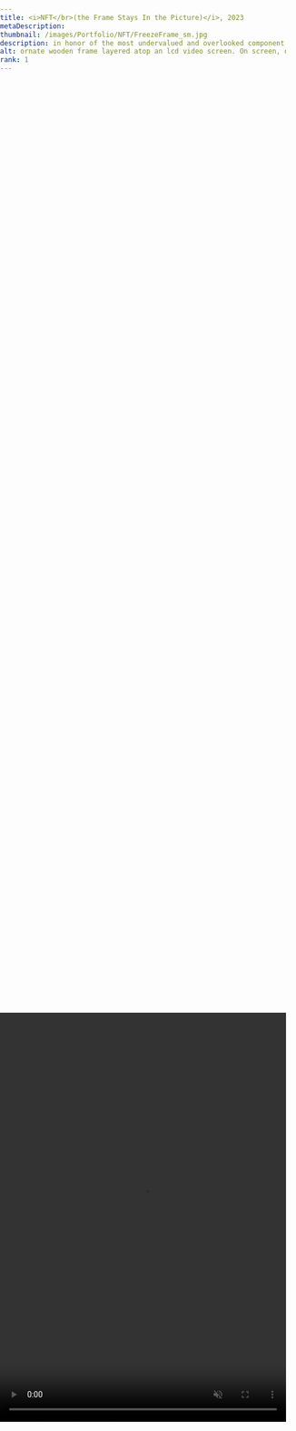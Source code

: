 ```yaml
---
title: <i>NFT</br>(the Frame Stays In the Picture)</i>, 2023
metaDescription:
thumbnail: /images/Portfolio/NFT/FreezeFrame_sm.jpg
description: in honor of the most undervalued and overlooked component of any artpiece - the frame.
alt: ornate wooden frame layered atop an lcd video screen. On screen, digital 3D scans of the wooden frame are sequentially jettisoned softly into the mysteries of outer space.
rank: 1
---
```

<style>
  body, html {
    margin: 0;
    padding: 0;
    height: 100%;
    overflow: auto;
  }

  .video-container {
    display: flex;
    justify-content: center;
    align-items: center;
    min-height: 100%;
    padding: 0; /* Reset padding */
  }

  video {
    max-width: 100%;
    max-height: 100%;
    object-fit: contain;
  }

  @media (max-width: 768px) {
    /* Adjust padding on mobile devices */
    .video-container {
      padding: 0;
      height: 100vh; /* Ensure video takes up full viewport height on mobile */
    }
	/* Additional adjustments for mobile layout */
    .col-md-10 {
      padding: 10px;
    }
  }
</style>

<div class="video-container">
  <video width="540" height="720" autoplay loop muted playsinline>
    <source src="/images/Portfolio/NFT/nftMockup-Portrait.mp4" type="video/mp4">
    Your browser does not support the video tag.
  </video>
</div>

<div class="row">
  <div class="col-md-12">
    <p style="font-family: arial; font-size: .75em; font-weight:bold; text-align: center; margin-top: -1%"></p>
  </div>
</div>

<div class="row">
  <div class="col-md-12">
    <p style="font-family: arial; font-size: .75em; font-weight:bold; text-align: center; margin-top: -1%">  </p>
  </div>
</div>

<div class="row">
  <div class="col-md-1">
  </div>
  <div class="col-md-10">
    <h3>wood frame over lcd video of animated 3D scan</h3>
	<p style="font-family: arial">
	Lorem Ipsum
</p></br>
  Lorem Ipsum
  </div>
</div>
